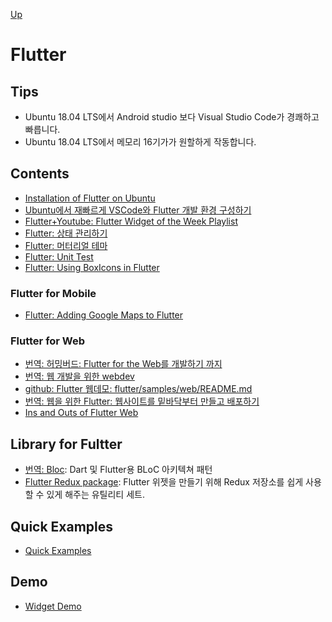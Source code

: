 [Up](../index.md)

# Flutter

## Tips

- Ubuntu 18.04 LTS에서 Android studio 보다 Visual Studio Code가 경쾌하고 빠릅니다.
- Ubuntu 18.04 LTS에서 메모리 16기가가 원할하게 작동합니다.

## Contents

- [Installation of Flutter on Ubuntu](installation_of_flutter_on_ubuntu.md)
-  [Ubuntu에서 재빠르게 VSCode와 Flutter 개발 환경 구성하기](ubuntu_flutter_vscode_quick.md)
- [Flutter+Youtube: Flutter Widget of the Week Playlist](https://www.youtube.com/playlist?list=PLOU2XLYxmsIL0pH0zWe_ZOHgGhZ7UasUE)
- [Flutter: 상태 관리하기](state_management/index.md)
- [Flutter: 머터리얼 테마](material_theme.md)
- [Flutter: Unit Test](./unit_test/index.md)
- [Flutter: Using BoxIcons in Flutter](using_boxicons_in_flutter.md)

### Flutter for Mobile

- [Flutter: Adding Google Maps to Flutter](https://medium.com/flutter-io/google-maps-and-flutter-cfb330f9a245)

### Flutter for Web

- [번역: 허밍버드: Flutter for the Web를 개발하기 까지](hummingboard_building_flutter_for_the_web.md)
- [번역: 웹 개발을 위한 webdev](https://dart.dev/tools/webdev#using-webdev-and-build_runner-commands)
- [github: Flutter 웹데모: flutter/samples/web/README.md](https://github.com/flutter/samples/tree/master/web)
- [번역: 웹을 위한 Flutter: 웹사이트를 밑바닥부터 만들고 배포하기](flutter_for_web_create_and_deploy_a_website_from_scratch.md)
- [Ins and Outs of Flutter Web](https://medium.com/flutter-community/ins-and-outs-of-flutter-web-7a82721dc19a)

## Library for Fultter

- [번역: Bloc](./bloc/index.md): Dart 및 Flutter용 BLoC 아키텍쳐 패턴
- [Flutter Redux package](https://pub.dev/packages/flutter_redux): Flutter 위젯을 만들기 위해 Redux 저장소를 쉽게 사용할 수 있게 해주는 유틸리티 세트.

## Quick Examples

- [Quick Examples](./quick_examples.md)

## Demo

- [Widget Demo](widget_demo.md)

